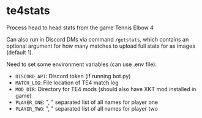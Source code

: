 # te4stats

Process head to head stats from the game Tennis Elbow 4

Can also run in Discord DMs via command `/getstats`, which contains an optional argument for how many matches to upload full stats for as images (default 1).

Need to set some environment variables (can use .env file):
- `DISCORD_API`: Discord token (if running bot.py)
- `MATCH_LOG`: File location of TE4 match log
- `MOD_DIR`: Directory for TE4 mods (should also have XKT mod installed in game)
- `PLAYER_ONE`: ", " separated list of all names for player one
- `PLAYER_TWO`: ", " separated list of all names for player two
